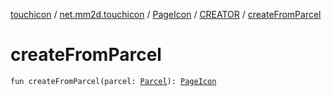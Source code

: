 [touchicon](../../../index.md) / [net.mm2d.touchicon](../../index.md) / [PageIcon](../index.md) / [CREATOR](index.md) / [createFromParcel](./create-from-parcel.md)

# createFromParcel

`fun createFromParcel(parcel: `[`Parcel`](https://developer.android.com/reference/android/os/Parcel.html)`): `[`PageIcon`](../index.md)
